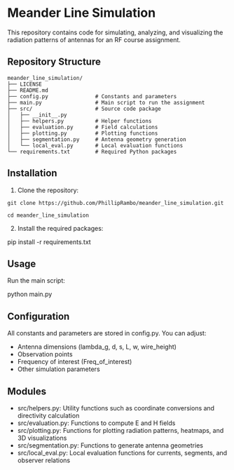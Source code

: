 # Meander Line Simulation

This repository contains code for simulating, analyzing, and visualizing the radiation patterns of antennas for an RF course assignment.

## Repository Structure

```
meander_line_simulation/
├── LICENSE
├── README.md
├── config.py               # Constants and parameters
├── main.py                 # Main script to run the assignment
├── src/                    # Source code package
│   ├── __init__.py
│   ├── helpers.py          # Helper functions
│   ├── evaluation.py       # Field calculations
│   ├── plotting.py         # Plotting functions
│   ├── segmentation.py     # Antenna geometry generation
│   └── local_eval.py       # Local evaluation functions
└── requirements.txt        # Required Python packages
```

## Installation

1. Clone the repository:
```
git clone https://github.com/PhillipRambo/meander_line_simulation.git
```
```
cd meander_line_simulation
```
2. Install the required packages:

pip install -r requirements.txt

## Usage

Run the main script:

python main.py

## Configuration

All constants and parameters are stored in config.py. You can adjust:

- Antenna dimensions (lambda_g, d, s, L, w, wire_height)
- Observation points
- Frequency of interest (Freq_of_interest)
- Other simulation parameters

## Modules

- src/helpers.py: Utility functions such as coordinate conversions and directivity calculation
- src/evaluation.py: Functions to compute E and H fields
- src/plotting.py: Functions for plotting radiation patterns, heatmaps, and 3D visualizations
- src/segmentation.py: Functions to generate antenna geometries
- src/local_eval.py: Local evaluation functions for currents, segments, and observer relations
